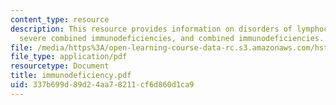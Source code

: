 ```yaml
---
content_type: resource
description: This resource provides information on disorders of lymphocyte development,
  severe combined immunodeficiencies, and combined immunodeficiencies.
file: /media/https%3A/open-learning-course-data-rc.s3.amazonaws.com/hst-176-cellular-and-molecular-immunology-fall-2005/337b699d89d24aa78211cf6d860d1ca9_immunodeficiency.pdf
file_type: application/pdf
resourcetype: Document
title: immunodeficiency.pdf
uid: 337b699d-89d2-4aa7-8211-cf6d860d1ca9
---
```

